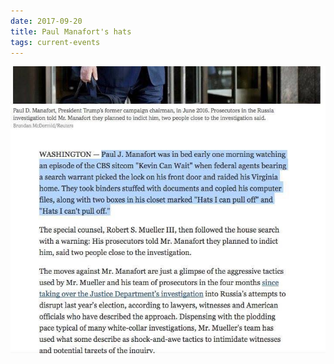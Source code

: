 ```yaml
---
date: 2017-09-20
title: Paul Manafort's hats
tags: current-events
---
```


![manaforthats](https://raw.githubusercontent.com/muneer78/muneer78.github.io/master/images/manaforthats.jpeg)



